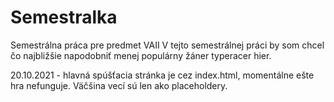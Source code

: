 # Semestralka
Semestrálna práca pre predmet VAII
V tejto semestrálnej práci by som chcel čo najbližšie napodobniť menej populárny žáner typeracer hier. 

20.10.2021 - hlavná spúšťacia stránka je cez index.html, momentálne ešte hra nefunguje. Väčšina vecí sú len ako placeholdery.
